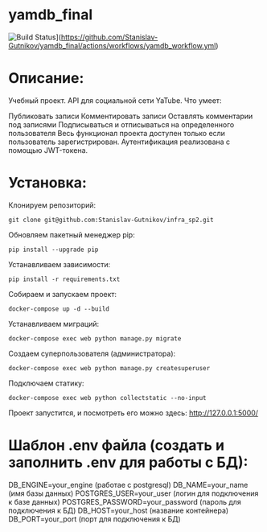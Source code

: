 # yamdb_final

![Build Status](https://github.com/Stanislav-Gutnikov/yamdb_final/workflows/tests/badge.svg)](https://github.com/Stanislav-Gutnikov/yamdb_final/actions/workflows/yamdb_workflow.yml)

# Описание:

Учебный проект. API для социальной сети YaTube. Что умеет:

Публиковать записи
Комментировать записи
Оставлять комментарии под записями
Подписываться и отписываться на определенного пользователя
Весь функционал проекта доступен только если пользователь зарегистрирован. Аутентификация реализована с помощью JWT-токена.

# Установка:

Клонируем репозиторий:

```
git clone git@github.com:Stanislav-Gutnikov/infra_sp2.git
```

Обновляем пакетный менеджер pip:

```
pip install --upgrade pip
```

Устанавливаем зависимости:

```
pip install -r requirements.txt
```

Собираем и запускаем проект:

```
docker-compose up -d --build
```

Устанавливаем миграций:

```
docker-compose exec web python manage.py migrate
```

Создаем суперпользователя (администратора):

```
docker-compose exec web python manage.py createsuperuser
```

Подключаем статику:

```
docker-compose exec web python collectstatic --no-input
```

Проект запустится, и посмотреть его можно здесь:
http://127.0.0.1:5000/

# Шаблон .env файла (создать и заполнить .env для работы с БД):
DB_ENGINE=your_engine (работае с postgresql)
DB_NAME=your_name (имя базы данных)
POSTGRES_USER=your_user (логин для подключения к базе данных)
POSTGRES_PASSWORD=your_password (пароль для подключения к БД)
DB_HOST=your_host (название контейнера)
DB_PORT=your_port (порт для подключения к БД)
